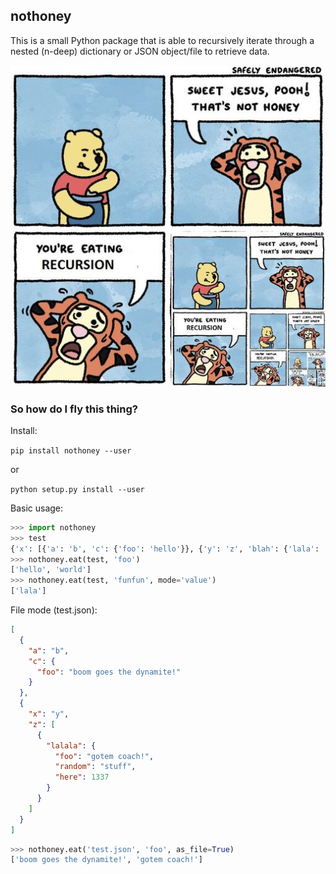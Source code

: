 ## nothoney

This is a small Python package that is able to recursively iterate through a nested (n-deep) dictionary or JSON object/file to retrieve data.

![nothoney](nothoney.jpg)

### So how do I fly this thing?

Install:

`pip install nothoney --user`

or

`python setup.py install --user`

Basic usage:
```python
>>> import nothoney
>>> test
{'x': [{'a': 'b', 'c': {'foo': 'hello'}}, {'y': 'z', 'blah': {'lala': 'funfun', 'foo': 'world'}}]}
>>> nothoney.eat(test, 'foo')
['hello', 'world']
>>> nothoney.eat(test, 'funfun', mode='value')
['lala']
```

File mode (test.json):
```json
[
  {
    "a": "b",
    "c": {
      "foo": "boom goes the dynamite!"
    }
  },
  {
    "x": "y",
    "z": [
      {
        "lalala": {
          "foo": "gotem coach!",
          "random": "stuff",
          "here": 1337
        }
      }
    ]
  }
]
```

```python
>>> nothoney.eat('test.json', 'foo', as_file=True)
['boom goes the dynamite!', 'gotem coach!']
```
